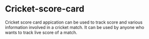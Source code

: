 # Cricket-score-card
Cricket score card appication can be used to track score and various information involved in a cricket match. It can be used by anyone who wants to track live score of a match.
